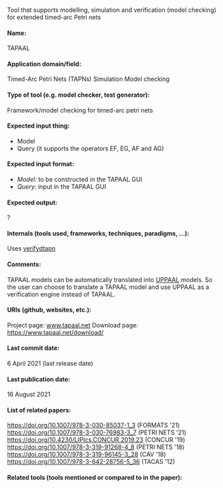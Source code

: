Tool that supports modelling, simulation and verification (model checking) for extended timed-arc Petri nets

#### Name:
TAPAAL

#### Application domain/field:
Timed-Arc Petri Nets (TAPNs)
Simulation
Model checking

#### Type of tool (e.g. model checker, test generator):
Framework/model checking for timed-arc petri nets

#### Expected input thing:
- Model
- Query (it supports the operators EF, EG, AF and AG)

#### Expected input format:
- *Model*: to be constructed in the TAPAAL GUI
- *Query*: input in the TAPAAL GUI

#### Expected output:
?

#### Internals (tools used, frameworks, techniques, paradigms, ...):
Uses [verifydtapn](../verifydtapn.md)

#### Comments:
TAPAAL models can be automatically translated into [UPPAAL](../Frameworks/UPPAAL.md) models.  So the user can choose to translate a TAPAAL model and use UPPAAL as a verification engine instead of TAPAAL.

#### URIs (github, websites, etc.):
Project page: www.tapaal.net
Download page: https://www.tapaal.net/download/

#### Last commit date:
6 April 2021 (last release date)

#### Last publication date:
16 August 2021

#### List of related papers:
https://doi.org/10.1007/978-3-030-85037-1_3 (FORMATS '21)
https://doi.org/10.1007/978-3-030-76983-3_7 (PETRI NETS '21)
https://doi.org/10.4230/LIPIcs.CONCUR.2019.23 (CONCUR '19)
https://doi.org/10.1007/978-3-319-91268-4_8 (PETRI NETS '18)
https://doi.org/10.1007/978-3-319-96145-3_28 (CAV '18)
https://doi.org/10.1007/978-3-642-28756-5_36 (TACAS '12)

#### Related tools (tools mentioned or compared to in the paper):